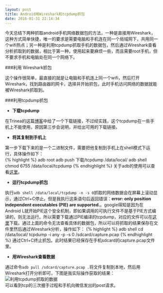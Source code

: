 ```yaml
---
layout: post
title: Android用Wireshark和tcpdump抓包
date: 2016-01-31 22:14:34
---
```

今天总结下两种抓取android手机网络数据包的方法，一种是直接用Wireshark，这种方式简单快捷，唯一的要求是需要电脑和手机连在同一个局域网下，共用同一个wifi热点；另一种是利用tcpdump抓取手机的数据包，然后通过Wireshark查看分析抓取到的数据，相比于第一种，使用起来要麻烦一些，而且需要root手机，但不要求手机和电脑处在同一个网络下。    

###利用 Wireshark抓包    

这个操作很简单，最直接的就是让电脑和手机连上同一个wifi，然后打开Wireshark，找到路由器的网卡，选择并开始抓包，此时手机访问网络的数据就能被Wireshark抓取到。

###利用tcpdump抓包   

* __下载tcpdump__    

在Trinea的这篇[博客](http://www.trinea.cn/android/tcpdump_wireshark/)中给了一个下载链接，不过经实践，这个tcpdump在一些手机上不能使用，原因第三步会说明，并给出可用的下载链接。   

* __将其复制到手机上__  

第一步下载下来的是一个二进制文件，需要把他复制到手机上在shell模式下运行，具体操作如下：  
{% highlight %}
adb root
adb push 下载/tcpdump /data/local/
adb shell chmod 6755 /data/local/tcpdump
{% endhighlight %}
关于adb的使用可以查看[这里](http://rantianhua.github.io/useadb/)。 
 
* __运行tcpdump抓包__   

执行`adb shell /data/local/tcpdump -n -s 0`抓取的网络数据会在屏幕上滚动显示，通过Ctrl+C停止。但是我执行这条语句后返回错误：__error: only position independent executables (PIE) are supported.__。google得知是因为在Android L就开始PIE这个安全机制，即如果调用的可执行文件不是基于PIE方式编译的，则无法运行。所以需要下载通过PIE编译的tcpdump，对应的文件可以在[这里](https://github.com/zencodex/hack-android/raw/master/arm-bin/tcpdump-pie/tcpdump)下载。通过上面的命令无法查看具体的数据包，所以可以将抓取的结果保存在文件里然后通过Wireshark分析，操作如下：
{% highlight  %}
adb shell
cd /data/local/
tcpdump -i any -p -s 0 /sdcard/capture.pcap
{% endhighlight %}
通过Ctrl+C终止抓包。此时结果已经保存在手机sdcard的capture.pcap文件里。  

* __用Wireshark查看数据__  

通过命令`adb pull /sdcard/capture.pcap .`将文件复制到本地，然后用Wireshark打开分析即可，下图是我实际操作获取的结果：
![利用tcpdump抓取的数据]({{site.baseurl}}/images/tcpdumpcapture.png)    
可以看到tcp的三次握手过程和手机向微信发出的post请求。







